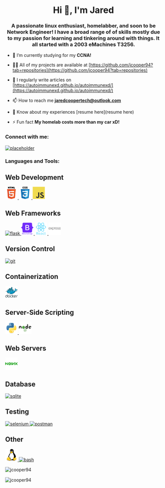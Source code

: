 <h1 align="center">Hi 👋, I'm Jared</h1>
<h3 align="center">A passionate linux enthusiast, homelabber, and soon to be Network Engineer!  I have a broad range of of skills mostly due to my passion for learning and tinkering around with things.  It all started with a 2003 eMachines T3256.</h3>

- 🌱 I’m currently studying for my **CCNA!**

- 👨‍💻 All of my projects are available at [https://github.com/jcooper94?tab=repositories](https://github.com/jcooper94?tab=repositories)

- 📝 I regularly write articles on [https://autoimmunexd.github.io/autoimmunexd/](https://autoimmunexd.github.io/autoimmunexd/)

- 📫 How to reach me **jaredcoopertech@outlook.com**

- 📄 Know about my experiences [resume here](resume here)

- ⚡ Fun fact **My homelab costs more than my car xD!**

<h3 align="left">Connect with me:</h3>
<p align="left">
<a href="https://linkedin.com/in/placeholder" target="blank"><img align="center" src="https://raw.githubusercontent.com/rahuldkjain/github-profile-readme-generator/master/src/images/icons/Social/linked-in-alt.svg" alt="placeholder" height="30" width="40" /></a>
</p>

<h3 align="left">Languages and Tools:</h3>
<!DOCTYPE html>
<html lang="en">
<head>
  <meta charset="UTF-8">
  <meta name="viewport" content="width=device-width, initial-scale=1.0">
  <title>Technologies</title>
</head>
<body>
  <!-- Web Development -->
  <h2>Web Development</h2>
  <p align="left">
    <a href="https://www.w3.org/html/" target="_blank" rel="noreferrer">
      <img src="https://raw.githubusercontent.com/devicons/devicon/master/icons/html5/html5-original-wordmark.svg" alt="html5" width="40" height="40"/>
    </a>
    <a href="https://www.w3schools.com/css/" target="_blank" rel="noreferrer">
      <img src="https://raw.githubusercontent.com/devicons/devicon/master/icons/css3/css3-original-wordmark.svg" alt="css3" width="40" height="40"/>
    </a>
    <a href="https://developer.mozilla.org/en-US/docs/Web/JavaScript" target="_blank" rel="noreferrer">
      <img src="https://raw.githubusercontent.com/devicons/devicon/master/icons/javascript/javascript-original.svg" alt="javascript" width="40" height="40"/>
    </a>
  </p>

  <!-- Web Frameworks -->
  <h2>Web Frameworks</h2>
  <p align="left">
    <a href="https://flask.palletsprojects.com/" target="_blank" rel="noreferrer">
      <img src="https://www.vectorlogo.zone/logos/pocoo_flask/pocoo_flask-icon.svg" alt="flask" width="40" height="40"/>
    </a>
    <a href="https://getbootstrap.com" target="_blank" rel="noreferrer">
      <img src="https://raw.githubusercontent.com/devicons/devicon/master/icons/bootstrap/bootstrap-plain-wordmark.svg" alt="bootstrap" width="40" height="40"/>
    </a>
    <a href="https://reactjs.org/" target="_blank" rel="noreferrer">
      <img src="https://raw.githubusercontent.com/devicons/devicon/master/icons/react/react-original-wordmark.svg" alt="react" width="40" height="40"/>
    </a>
    <a href="https://expressjs.com" target="_blank" rel="noreferrer">
      <img src="https://raw.githubusercontent.com/devicons/devicon/master/icons/express/express-original-wordmark.svg" alt="express" width="40" height="40"/>
    </a>
  </p>

  <!-- Version Control -->
  <h2>Version Control</h2>
  <p align="left">
    <a href="https://git-scm.com/" target="_blank" rel="noreferrer">
      <img src="https://www.vectorlogo.zone/logos/git-scm/git-scm-icon.svg" alt="git" width="40" height="40"/>
    </a>
  </p>

  <!-- Containerization -->
  <h2>Containerization</h2>
  <p align="left">
    <a href="https://www.docker.com/" target="_blank" rel="noreferrer">
      <img src="https://raw.githubusercontent.com/devicons/devicon/master/icons/docker/docker-original-wordmark.svg" alt="docker" width="40" height="40"/>
    </a>
  </p>

  <!-- Server-Side Scripting -->
  <h2>Server-Side Scripting</h2>
  <p align="left">
    <a href="https://www.python.org" target="_blank" rel="noreferrer">
      <img src="https://raw.githubusercontent.com/devicons/devicon/master/icons/python/python-original.svg" alt="python" width="40" height="40"/>
    </a>
    <a href="https://nodejs.org" target="_blank" rel="noreferrer">
      <img src="https://raw.githubusercontent.com/devicons/devicon/master/icons/nodejs/nodejs-original-wordmark.svg" alt="nodejs" width="40" height="40"/>
    </a>
  </p>

  <!-- Web Servers -->
  <h2>Web Servers</h2>
  <p align="left">
    <a href="https://www.nginx.com" target="_blank" rel="noreferrer">
      <img src="https://raw.githubusercontent.com/devicons/devicon/master/icons/nginx/nginx-original.svg" alt="nginx" width="40" height="40"/>
    </a>
  </p>

  <!-- Database -->
  <h2>Database</h2>
  <p align="left">
    <a href="https://www.sqlite.org/" target="_blank" rel="noreferrer">
      <img src="https://www.vectorlogo.zone/logos/sqlite/sqlite-icon.svg" alt="sqlite" width="40" height="40"/>
    </a>
  </p>

  <!-- Testing -->
  <h2>Testing</h2>
  <p align="left">
    <a href="https://www.selenium.dev" target="_blank" rel="noreferrer">
      <img src="https://raw.githubusercontent.com/detain/svg-logos/780f25886640cef088af994181646db2f6b1a3f8/svg/selenium-logo.svg" alt="selenium" width="40" height="40"/>
    </a>
    <a href="https://postman.com" target="_blank" rel="noreferrer">
      <img src="https://www.vectorlogo.zone/logos/getpostman/getpostman-icon.svg" alt="postman" width="40" height="40"/>
    </a>
  </p>

  <!-- Other -->
  <h2>Other</h2>
  <p align="left">
    <a href="https://www.linux.org/" target="_blank" rel="noreferrer">
      <img src="https://raw.githubusercontent.com/devicons/devicon/master/icons/linux/linux-original.svg" alt="linux" width="40" height="40"/>
    </a>
    <a href="https://www.gnu.org/software/bash/" target="_blank" rel="noreferrer">
      <img src="https://www.vectorlogo.zone/logos/gnu_bash/gnu_bash-icon.svg" alt="bash" width="40" height="40"/>
    </a>
  </p>
</body>
</html>
<p><img align="center" src="https://github-readme-stats.vercel.app/api/top-langs?username=jcooper94&show_icons=true&locale=en&layout=compact" alt="jcooper94" /></p>
<p><img align="center" src="https://github-readme-streak-stats.herokuapp.com/?user=jcooper94&" alt="jcooper94" /></p>
